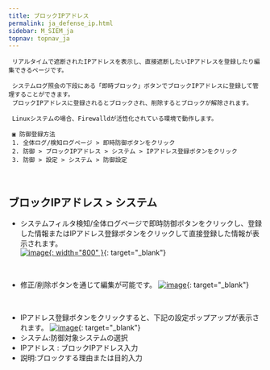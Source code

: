 ```yaml
---
title: ブロックIPアドレス
permalink: ja_defense_ip.html
sidebar: M_SIEM_ja
topnav: topnav_ja
---
```


     リアルタイムで遮断されたIPアドレスを表示し、直接遮断したいIPアドレスを登録したり編集できるページです。

     システムログ照会の下段にある「即時ブロック」ボタンでブロックIPアドレスに登録して管理することができます。
     ブロックIPアドレスに登録されるとブロックされ、削除するとブロックが解除されます。

     Linuxシステムの場合、Firewalldが活性化されている環境で動作します。

     ▣ 防御登録方法
     1. 全体ログ/検知ログページ > 即時防御ボタンをクリック
     2. 防御 > ブロックIPアドレス > システム > IPアドレス登録ボタンをクリック
     3. 防御 > 設定 > システム > 防御設定

<br />

## ブロックIPアドレス > システム
- システムフィルタ検知/全体ログページで即時防御ボタンをクリックし、登録した情報またはIPアドレス登録ボタンをクリックして直接登録した情報が表示されます。    
[![image](/docs/images/Manual/siem/blockIP/1.png){: width="800" }](/docs/images/Manual/siem/blockIP/1.png){: target="_blank"}

<br />

- 修正/削除ボタンを通じて編集が可能です。
[![image](/docs/images/Manual/siem/blockIP/3.png)](/docs/images/Manual/siem/blockIP/3.png){: target="_blank"}

<br />

- IPアドレス登録ボタンをクリックすると、下記の設定ポップアップが表示されます。
[![image](/docs/images/Manual/siem/blockIP/2.png)](/docs/images/Manual/siem/blockIP/2.png){: target="_blank"}
- システム:防御対象システムの選択
- IPアドレス : ブロックIPアドレス入力
- 説明:ブロックする理由または目的入力
